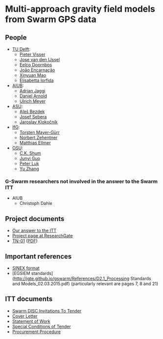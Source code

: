 # Multi-approach gravity field models from Swarm GPS data

## People

- [TU Delft](http://www.lr.tudelft.nl/en/organisation/departments/space-engineering/astrodynamics-and-space-missions/people/):
  - [Pieter Visser](https://www.tudelft.nl/en/staff/p.n.a.m.visser/)
  - [Jose van den IJssel](https://www.tudelft.nl/en/staff/j.a.a.vandenijssel/)
  - [Eelco Doornbos](https://www.tudelft.nl/en/staff/e.n.doornbos/)
  - [João Encarnação](https://directory.utexas.edu/index.php?q=encarnacao&scope=all&i=2)
  - [Xinyuan Mao](https://www.tudelft.nl/en/staff/x.mao/)
  - [Elisabetta Iorfida](https://www.tudelft.nl/staff/e.iorfida/)
- [AIUB](http://www.aiub.unibe.ch/about_us/team/index_eng.html):
  - [Adrian Jaggi](http://www.aiub.unibe.ch/ueber_uns/personen/prof_dr_jaeggi_adrian/index_ger.html)
  - [Daniel Arnold](http://www.aiub.unibe.ch/ueber_uns/personen/dr_arnold_daniel/index_ger.html)
  - [Ulrich Meyer](http://www.aiub.unibe.ch/ueber_uns/personen/dr_meyer_ulrich/index_ger.html)
- [ASU](http://galaxy.asu.cas.cz/planets/index.php?page=people):
  - [Aleš Bezdek](http://www1.asu.cas.cz/person/bezdek.html)
  - [Josef Sebera](https://scholar.google.cz/citations?user=uCceqE8AAAAJ)
  - [Jaroslav Klokočník](http://www1.asu.cas.cz/person/klokocnik.html)
- [IfG](https://www.tugraz.at/institute/ifg/institute/team/):
  - [Torsten Mayer-Gürr](https://online.tugraz.at/tug_online/visitenkarte.show_vcard?pPersonenGruppe=3&pPersonenId=ADD0610FA1295423)
  - [Norbert Zehentner](https://online.tugraz.at/tug_online/visitenkarte.show_vcard?pPersonenGruppe=3&pPersonenId=F57785AFEDC61EF9)
  - [Matthias Ellmer](https://online.tugraz.at/tug_online/visitenkarte.show_vcard?pPersonenGruppe=3&pPersonenId=4FA7CD7854879AF5)
- [OSU](https://earthsciences.osu.edu/directory):
  - [C.K. Shum](https://earthsciences.osu.edu/people/shum.3)
  - [Junyi Guo](https://earthsciences.osu.edu/people/guo.81)
  - [Peter Luk](https://earthsciences.osu.edu/people/luk.8)
  - [Yu Zhang](https://earthsciences.osu.edu/people/zhang.6345)


### G-Swarm researchers not involved in the answer to the Swarm ITT

- AIUB
  - Christoph Dahle


## Project documents

- [Our answer to the ITT](http://jgte.github.io/gswarm/swarmITT_html.html)
- [Project page at ResearchGate](https://www.researchgate.net/project/Multi-approach-gravity-field-models-from-Swarm-GPS-data)
- [TN-01](http://jgte.github.io/gswarm/TN-01/TN-01_html.html) ([PDF](http://jgte.github.io/gswarm/TN-01/TN-01.pdf))


## Important references

- [SINEX format](http://jgte.github.io/gswarm/SINEX/)
- [EGSIEM standards](http://jgte.github.io/gswarm/References/D2.1_Processing Standards and Models_02.03.2015.pdf) (particularly relevant are pages 7, 8 and 21)

## ITT documents

- [Swarm DISC Invitations To Tender](http://www.space.dtu.dk/english/research/projects/project-descriptions/swarm/swarm_disc_itts)
- [Cover Letter](http://www.space.dtu.dk/english/-/media/Institutter/Space/forskning/projekter/swarm/SwarmDISC/SD-ITT-1_1/SW-CL-DTU-GS-111_Cover_letter_ITT_1_1_rev2.ashx?la=da)
- [Statement of Work](http://www.space.dtu.dk/english/-/media/Institutter/Space/forskning/projekter/swarm/SwarmDISC/SD-ITT-1_1/SW-SW-DTU-GS-111_ITT1-1_SoW.ashx?la=da)
- [Special Conditions of Tender](http://www.space.dtu.dk/english/-/media/Institutter/Space/forskning/projekter/swarm/SwarmDISC/SD-ITT-1_1/SW-TC-DTU-GS-111_ITT1-1_Special_Conditions_of_Tender.ashx?la=da)
- [Procurement Procedure](http://www.space.dtu.dk/english/-/media/Institutter/Space/forskning/projekter/swarm/SwarmDISC/SW-RS-DTU-GS-003_1B_Procurement_Procedure.ashx?la=da)



